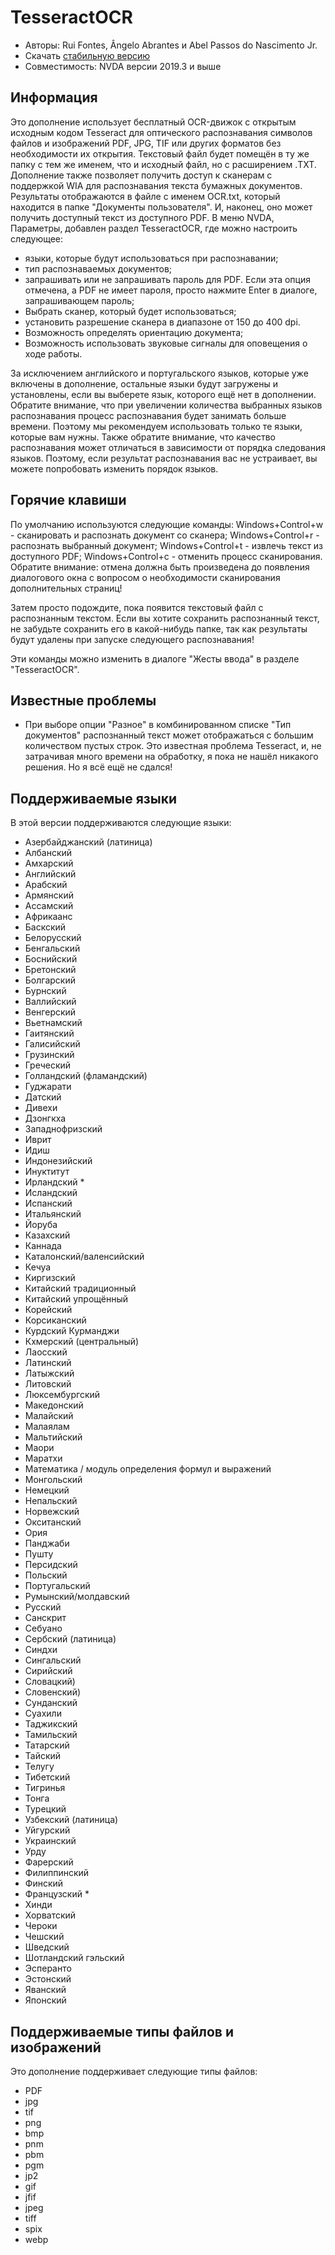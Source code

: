 # TesseractOCR


* Авторы: Rui Fontes, Ângelo Abrantes и Abel Passos do Nascimento Jr.
* Скачать [стабильную версию][1]
* Совместимость: NVDA версии 2019.3 и выше


## Информация

Это дополнение использует бесплатный OCR-движок с открытым исходным кодом Tesseract  для оптического распознавания символов файлов и изображений PDF, JPG, TIF или других форматов без необходимости их открытия.
Текстовый файл будет помещён в ту же папку с тем же именем, что и исходный файл, но с расширением .TXT.
Дополнение также позволяет получить доступ к сканерам с поддержкой WIA для распознавания текста бумажных документов.
Результаты отображаются в файле с именем OCR.txt, который находится в папке "Документы пользователя".
И, наконец, оно может получить доступный текст из доступного PDF.
В меню NVDA, Параметры, добавлен раздел TesseractOCR, где можно настроить следующее:
- языки, которые будут использоваться при распознавании;
- тип распознаваемых документов;
- запрашивать или не запрашивать пароль для PDF. Если эта опция отмечена, а PDF не имеет пароля, просто нажмите Enter в диалоге, запрашивающем пароль;
- Выбрать сканер, который будет использоваться;
- установить разрешение сканера в диапазоне от 150 до 400 dpi.
- Возможность определять ориентацию документа;
- Возможность использовать звуковые сигналы для оповещения о ходе работы.

За исключением английского и португальского языков, которые уже включены в дополнение, остальные языки будут загружены и установлены, если вы выберете язык, которого ещё нет в дополнении.
Обратите внимание, что при увеличении количества выбранных языков распознавания процесс распознавания будет занимать больше времени.
Поэтому мы рекомендуем использовать только те языки, которые вам нужны.
Также обратите внимание, что качество распознавания может отличаться в зависимости от порядка следования языков.
Поэтому, если результат распознавания вас не устраивает, вы можете попробовать изменить порядок языков.


## Горячие клавиши

По умолчанию используются следующие команды:
Windows+Control+w - сканировать и распознать документ со сканера;
Windows+Control+r - распознать выбранный документ;
Windows+Control+t - извлечь текст из доступного PDF;
Windows+Control+c - отменить процесс сканирования.
Обратите внимание: отмена должна быть произведена до появления диалогового окна с вопросом о необходимости сканирования дополнительных страниц!

Затем просто подождите, пока появится текстовый файл с распознанным текстом.
Если вы хотите сохранить распознанный текст, не забудьте сохранить его в какой-нибудь папке, так как результаты будут удалены при запуске следующего распознавания!

Эти команды можно изменить в диалоге "Жесты ввода" в разделе "TesseractOCR".


## Известные проблемы

* При выборе опции "Разное" в комбинированном списке "Тип документов" распознанный текст может отображаться с большим количеством пустых строк.
Это известная проблема Tesseract, и, не затрачивая много времени на обработку, я пока не нашёл никакого решения. Но я всё ещё не сдался!


## Поддерживаемые языки

В этой версии поддерживаются следующие языки:
* Азербайджанский (латиница)
* Албанский
* Амхарский
* Английский
* Арабский
* Армянский
* Ассамский
* Африкаанс
* Баскский
* Белорусский
* Бенгальский
* Боснийский
* Бретонский
* Болгарский
* Бурнский
* Валлийский
* Венгерский
* Вьетнамский
* Гаитянский
* Галисийский
* Грузинский
* Греческий
* Голландский (фламандский)
* Гуджарати
* Датский
* Дивехи
* Дзонгкха
* Западнофризский
* Иврит
* Идиш
* Индонезийский
* Инуктитут
* Ирландский *
* Исландский
* Испанский
* Итальянский
* Йоруба
* Казахский
* Каннада
* Каталонский/валенсийский
* Кечуа
* Киргизский
* Китайский традиционный
* Китайский упрощённый
* Корейский
* Корсиканский
* Курдский Курманджи
* Кхмерский (центральный)
* Лаосский
* Латинский
* Латыжский
* Литовский
* Люксембургский
* Македонский
* Малайский
* Малаялам
* Мальтийский
* Маори
* Маратхи
* Математика / модуль определения формул и выражений
* Монгольский
* Немецкий
* Непальский
* Норвежский
* Окситанский
* Ория
* Панджаби
* Пушту
* Персидский
* Польский
* Португальский
* Румынский/молдавский
* Русский
* Санскрит
* Себуано
* Сербский (латиница)
* Синдхи
* Сингальский
* Сирийский
* Словацкий)
* Словенский)
* Сунданский
* Суахили
* Таджикский
* Тамильский
* Татарский
* Тайский
* Телугу
* Тибетский
* Тигринья
* Тонга
* Турецкий
* Узбекский (латиница)
* Уйгурский
* Украинский
* Урду 
* Фарерский
* Филиппинский
* Финский
* Французский *
* Хинди
* Хорватский
* Чероки
* Чешский
* Шведский
* Шотландский гэльский
* Эсперанто
* Эстонский
* Яванский
* Японский


## Поддерживаемые типы файлов и изображений

Это дополнение поддерживает следующие типы файлов:
* PDF
* jpg
* tif
* png
* bmp
* pnm
* pbm
* pgm
* jp2
* gif
* jfif
* jpeg
* tiff
* spix
* webp


[1]: https://github.com/ruifontes/tesseractOCR/releases/download/2024.03.24/tesseractOCR-2024.03.24.nvda-addon
